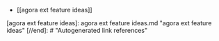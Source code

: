 - [[agora ext feature ideas]]

[//begin]: # "Autogenerated link references for markdown compatibility"
[agora ext feature ideas]: agora ext feature ideas.md "agora ext feature ideas"
[//end]: # "Autogenerated link references"